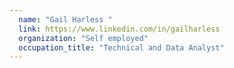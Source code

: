 ```yaml
---
  name: "Gail Harless "
  link: https://www.linkedin.com/in/gailharless
  organization: "Self employed"
  occupation_title: "Technical and Data Analyst"
---
```

